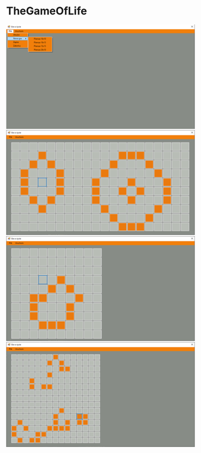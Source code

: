 # TheGameOfLife
![plot](./readmeimage/4.png)
![plot](./readmeimage/1.png)
![plot](./readmeimage/2.png)
![plot](./readmeimage/3.png)
